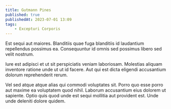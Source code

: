 ```yaml
---
title: Gutmann Pines
published: true
publishedAt: 2023-07-01 13:09
tags:
    - Excepturi Corporis
---
```


Est sequi aut maiores. Blanditiis quae fuga blanditiis id laudantium repellendus possimus ea. Consequuntur id omnis sed possimus libero sed velit nostrum.

Iure est adipisci et ut sit perspiciatis veniam laboriosam. Molestias aliquam inventore ratione unde ut ut id facere. Aut qui est dicta eligendi accusantium dolorum reprehenderit rerum.

Vel sed atque atque alias qui commodi voluptates sit. Porro quo esse porro aut maxime ea voluptatem quod nihil. Laborum accusantium eius dolorem ut sapiente. Optio quis quod unde est sequi mollitia aut provident est. Unde unde deleniti dolore quidem.